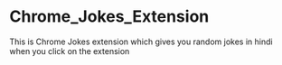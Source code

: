 # Chrome_Jokes_Extension
This is Chrome Jokes extension which gives you random jokes in hindi when you click on the extension
